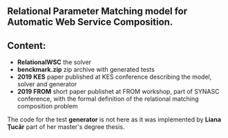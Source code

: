 ## Relational Parameter  Matching model for Automatic Web Service Composition.
## Content:

 * __RelationalWSC__ the solver
 * __benckmark.zip__ zip archive with generated tests
 * __2019 KES__ paper published at KES conference describing the model, solver and generator
 * __2019 FROM__ short paper publishet at FROM workshop, part of SYNASC conference, with the formal definition of the relational matching composition problem
 
The code for the test __generator__ is not here as it was implemented by __Liana Ţucăr__ part of her master's  degree thesis.
